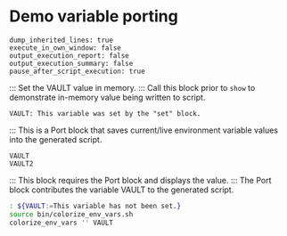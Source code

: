 # Demo variable porting

```opts :(document_options)
dump_inherited_lines: true
execute_in_own_window: false
output_execution_report: false
output_execution_summary: false
pause_after_script_execution: true
```

::: Set the VAULT value in memory.
::: Call this block prior to `show` to demonstrate in-memory value being written to script.

```vars :set
VAULT: This variable was set by the "set" block.
```

::: This is a Port block that saves current/live environment variable values into the generated script.

```port :[vault]
VAULT
VAULT2
```

::: This block requires the Port block and displays the value.
::: The Port block contributes the variable VAULT to the generated script.

```bash :show +[vault]
: ${VAULT:=This variable has not been set.}
source bin/colorize_env_vars.sh
colorize_env_vars '' VAULT
```
